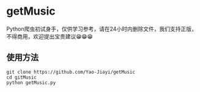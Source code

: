 # getMusic

Python爬虫初试身手，仅供学习参考，请在24小时内删除文件，我们支持正版，不得商用，欢迎提出宝贵建议😁😁😁

## 使用方法
```
git clone https://github.com/Yao-Jiayi/getMusic
cd gitMusic
python getMusic.py
```
